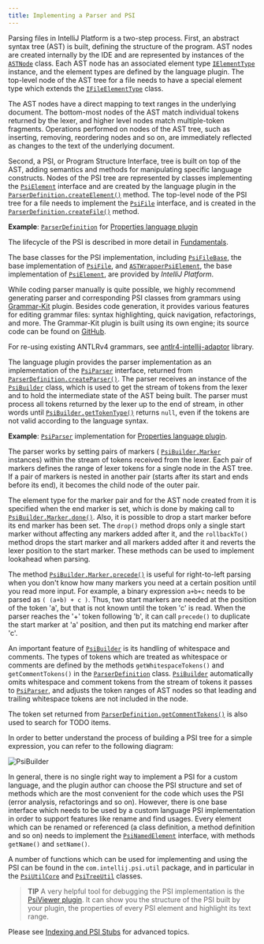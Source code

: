 ```yaml
---
title: Implementing a Parser and PSI
---
```

<!-- Copyright 2000-2020 JetBrains s.r.o. and other contributors. Use of this source code is governed by the Apache 2.0 license that can be found in the LICENSE file. -->

Parsing files in IntelliJ Platform is a two-step process.
First, an abstract syntax tree (AST) is built, defining the structure of the program.
AST nodes are created internally by the IDE and are represented by instances of the
[`ASTNode`](upsource:///platform/core-api/src/com/intellij/lang/ASTNode.java)
class.
Each AST node has an associated element type
[`IElementType`](upsource:///platform/core-api/src/com/intellij/psi/tree/IElementType.java)
instance, and the element types are defined by the language plugin.
The top-level node of the AST tree for a file needs to have a special element type which extends the
[`IFileElementType`](upsource:///platform/core-api/src/com/intellij/psi/tree/IFileElementType.java)
class.

The AST nodes have a direct mapping to text ranges in the underlying document.
The bottom-most nodes of the AST match individual tokens returned by the lexer, and higher level nodes match multiple-token fragments.
Operations performed on nodes of the AST tree, such as inserting, removing, reordering nodes and so on, are immediately reflected as changes to the text of the underlying document.

Second, a PSI, or Program Structure Interface, tree is built on top of the AST, adding semantics and methods for manipulating specific language constructs.
Nodes of the PSI tree are represented by classes implementing the
[`PsiElement`](upsource:///platform/core-api/src/com/intellij/psi/PsiElement.java)
interface and are created by the language plugin in the
[`ParserDefinition.createElement()`](upsource:///platform/core-api/src/com/intellij/lang/ParserDefinition.java)
method.
The top-level node of the PSI tree for a file needs to implement the
[`PsiFile`](upsource:///platform/core-api/src/com/intellij/psi/PsiFile.java)
interface, and is created in the
[`ParserDefinition.createFile()`](upsource:///platform/core-api/src/com/intellij/lang/ParserDefinition.java)
method.

**Example**:
[`ParserDefinition`](upsource:///plugins/properties/properties-psi-impl/src/com/intellij/lang/properties/parsing/PropertiesParserDefinition.java)
for
[Properties language plugin](upsource:///plugins/properties)


The lifecycle of the PSI is described in more detail in [Fundamentals](/platform/fundamentals.md).

The base classes for the PSI implementation, including
[`PsiFileBase`](upsource:///platform/core-impl/src/com/intellij/extapi/psi/PsiFileBase.java),
the base implementation of
[`PsiFile`](upsource:///platform/core-api/src/com/intellij/psi/PsiFile.java),
and
[`ASTWrapperPsiElement`](upsource:///platform/core-impl/src/com/intellij/extapi/psi/ASTWrapperPsiElement.java),
the base implementation of
[`PsiElement`](upsource:///platform/core-api/src/com/intellij/psi/PsiElement.java),
are provided by *IntelliJ Platform*.

While coding parser manually is quite possible, we highly recommend generating parser and corresponding PSI classes from grammars using
[Grammar-Kit](https://plugins.jetbrains.com/plugin/6606-grammar-kit) plugin.
Besides code generation, it provides various features for editing grammar files: syntax highlighting, quick navigation, refactorings, and more.
The Grammar-Kit plugin is built using its own engine; its source code can be found on
[GitHub](https://github.com/JetBrains/Grammar-Kit).

For re-using existing ANTLRv4 grammars, see [antlr4-intellij-adaptor](https://github.com/antlr/antlr4-intellij-adaptor) library.

The language plugin provides the parser implementation as an implementation of the
[`PsiParser`](upsource:///platform/core-api/src/com/intellij/lang/PsiParser.java)
interface, returned from
[`ParserDefinition.createParser()`](upsource:///platform/core-api/src/com/intellij/lang/ParserDefinition.java).
The parser receives an instance of the
[`PsiBuilder`](upsource:///platform/core-api/src/com/intellij/lang/PsiBuilder.java)
class, which is used to get the stream of tokens from the lexer and to hold the intermediate state of the AST being built.
The parser must process all tokens returned by the lexer up to the end of stream, in other words until
[`PsiBuilder.getTokenType()`](upsource:///platform/core-api/src/com/intellij/lang/PsiBuilder.java)
returns `null`, even if the tokens are not valid according to the language syntax.

**Example**:
[`PsiParser`](upsource:///plugins/properties/properties-psi-impl/src/com/intellij/lang/properties/parsing/PropertiesParser.java)
implementation for
[Properties language plugin](upsource:///plugins/properties/properties-psi-impl/src/com/intellij/lang/properties/).

The parser works by setting pairs of markers (
[`PsiBuilder.Marker`](upsource:///platform/core-api/src/com/intellij/lang/PsiBuilder.java)
instances) within the stream of tokens received from the lexer.
Each pair of markers defines the range of lexer tokens for a single node in the AST tree.
If a pair of markers is nested in another pair (starts after its start and ends before its end), it becomes the child node of the outer pair.

The element type for the marker pair and for the AST node created from it is specified when the end marker is set, which is done by making call to
[`PsiBuilder.Marker.done()`](upsource:///platform/core-api/src/com/intellij/lang/PsiBuilder.java).
Also, it is possible to drop a start marker before its end marker has been set.
The `drop()` method drops only a single start marker without affecting any markers added after it, and the `rollbackTo()` method drops the start marker and all markers added after it and reverts the lexer position to the start marker.
These methods can be used to implement lookahead when parsing.

The method
[`PsiBuilder.Marker.precede()`](upsource:///platform/core-api/src/com/intellij/lang/PsiBuilder.java)
is useful for right-to-left parsing when you don't know how many markers you need at a certain position until you read more input.
For example, a binary expression `a+b+c` needs to be parsed as `( (a+b) + c )`.
Thus, two start markers are needed at the position of the token 'a', but that is not known until the token 'c' is read.
When the parser reaches the '+' token following 'b', it can call `precede()` to duplicate the start marker at 'a' position, and then put its matching end marker after 'c'.

An important feature of
[`PsiBuilder`](upsource:///platform/core-api/src/com/intellij/lang/PsiBuilder.java)
is its handling of whitespace and comments.
The types of tokens which are treated as whitespace or comments are defined by the methods `getWhitespaceTokens()` and `getCommentTokens()` in the
[`ParserDefinition`](upsource:///platform/core-api/src/com/intellij/lang/ParserDefinition.java)
class.
[`PsiBuilder`](upsource:///platform/core-api/src/com/intellij/lang/PsiBuilder.java)
automatically omits whitespace and comment tokens from the stream of tokens it passes to
[`PsiParser`](upsource:///platform/core-api/src/com/intellij/lang/PsiParser.java),
and adjusts the token ranges of AST nodes so that leading and trailing whitespace tokens are not included in the node.

The token set returned from
[`ParserDefinition.getCommentTokens()`](upsource:///platform/core-api/src/com/intellij/lang/ParserDefinition.java)
is also used to search for TODO items.

In order to better understand the process of building a PSI tree for a simple expression, you can refer to the following diagram:

![PsiBuilder](img/PsiBuilder.gif)

In general, there is no single right way to implement a PSI for a custom language, and the plugin author can choose the PSI structure and set of methods which are the most convenient for the code which uses the PSI (error analysis, refactorings and so on).
However, there is one base interface which needs to be used by a custom language PSI implementation in order to support features like rename and find usages.
Every element which can be renamed or referenced (a class definition, a method definition and so on) needs to implement the
[`PsiNamedElement`](upsource:///platform/core-api/src/com/intellij/psi/PsiNamedElement.java)
interface, with methods `getName()` and `setName()`.

A number of functions which can be used for implementing and using the PSI can be found in the `com.intellij.psi.util` package, and in particular in the
[`PsiUtilCore`](upsource:///platform/core-api/src/com/intellij/psi/util/PsiUtilCore.java)
and
[`PsiTreeUtil`](upsource:///platform/core-api/src/com/intellij/psi/util/PsiTreeUtil.java)
classes.

> **TIP** A very helpful tool for debugging the PSI implementation is the [PsiViewer plugin](https://plugins.jetbrains.com/plugin/227-psiviewer). It can show you the structure of the PSI built by your plugin, the properties of every PSI element and highlight its text range.

Please see
[Indexing and PSI Stubs](/basics/indexing_and_psi_stubs.md)
for advanced topics.
